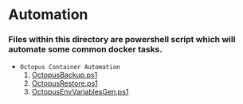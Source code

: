 # Automation

### Files within this directory are powershell script which will automate some common docker tasks.
* `Octopus Container Automation`
    1. [OctopusBackup.ps1](./OctopusBackup.ps1)
    2. [OctopusRestore.ps1](./OctopusRestore.ps1)
    3. [OctopusEnvVariablesGen.ps1](./OctopusEnvVariablesGen.ps1)